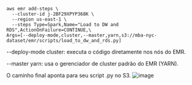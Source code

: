 ```
aws emr add-steps \
  --cluster-id j-2BF29XPYP368K \
  --region us-east-1 \
  --steps Type=Spark,Name="Load to DW and RDS",ActionOnFailure=CONTINUE,\
Args=[--deploy-mode,cluster,--master,yarn,s3://mba-nyc-dataset/emr/scripts/load_to_dw_and_rds.py]
```

--deploy-mode cluster: executa o código diretamente nos nós do EMR.

--master yarn: usa o gerenciador de cluster padrão do EMR (YARN).

O caminho final aponta para seu script .py no S3.
![image](https://github.com/user-attachments/assets/2378cd2e-cc2a-4906-a548-cac07f54d30b)
